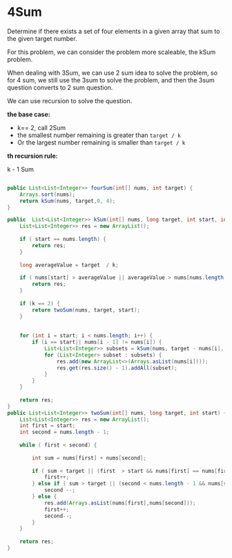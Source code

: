 # 4Sum

Determine if there exists a set of four elements in a given array that sum to the given target number.





For this problem, we can consider the problem more scaleable, the kSum problem.

When dealing with 3Sum, we can use 2 sum idea to solve the problem, so for 4 sum, we still use the 3sum to solve the problem, and then the 3sum question converts to 2 sum question.

We can use recursion to solve the question.&#x20;

**the base case:**

* k== 2, call 2Sum
* the smallest number remaining is greater than `target / k`
* Or the largest number remaining is smaller than `target / k`

**th recursion rule:**

k - 1 Sum



```java

public List<List<Integer>> fourSum(int[] nums, int target) {
    Arrays.sort(nums);
    return kSum(nums, target,0, 4);
}

public  List<List<Integer>> kSum(int[] nums, long target, int start, int k) {
    List<List<Integer>> res = new ArrayList();
    
    if ( start == nums.length) {
        return res;
    }
    
    long averageValue = target  / k;
    
    if ( nums[start] > averageValue || averageValue > nums[nums.length - 1]) {
        return res;
    }
    
    if (k == 2) {
        return twoSum(nums, target, start);
    }
    
    
    for (int i = start; i < nums.length; i++) {
        if (i == start|| nums[i - 1] != nums[i]) {
            List<List<Integer>> subsets = kSum(nums, target - nums[i], i+ 1, k - 1);
            for (List<Integer> subset : subsets) {
                res.add(new ArrayList<>(Arrays.asList(nums[i])));
                res.get(res.size() - 1).addAll(subset);
            }
        }
    }
    
    return res;
}
public List<List<Integer>> twoSum(int[] nums, long target, int start) {
    List<List<Integer>> res = new ArrayList();
    int first = start;
    int second = nums.length - 1;
    
    while ( first < second) {
        
        int sum = nums[first] + nums[second];
        
        if ( sum < target || (first  > start && nums[first] == nums[first - 1])) {
            first++;
        } else if ( sum > target || (second < nums.length - 1 && nums[second] == nums[second + 1])) {
            second --;
        } else {
            res.add(Arrays.asList(nums[first],nums[second]));
            first++;
            second--;
        }
    }
    
    return res;
}



```

